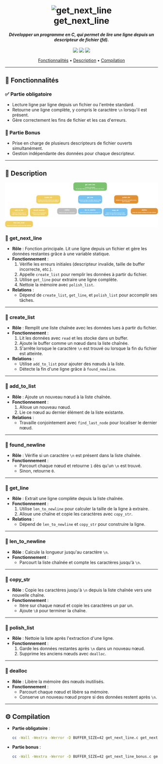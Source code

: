 <h1 align="center">
  <br>
  <img src="https://i.ibb.co/Z18h4xNy/logo-get-next-line.png" alt="get_next_line" width="150">
  <br>
  get_next_line
  <br>
</h1>

<h4 align="center"><em>Développer un programme en C, qui permet de lire une ligne depuis un descripteur de fichier (fd).</em></h4>

<p align="center">
  <img src="https://img.shields.io/badge/languages-1-orange">
  <img src="https://img.shields.io/badge/C-100%25-blue">
  <img src="https://img.shields.io/badge/Note-125%2F125-brightgreen">
</p>

<p align="center">
  <a href="#-fonctionnalit%C3%A9s">Fonctionnalités</a> •
  <a href="#-description">Description</a> •
  <a href="#%EF%B8%8F-compilation">Compilation</a>
</p>

---

## 📌 **Fonctionnalités**

### ✅ Partie obligatoire
- Lecture ligne par ligne depuis un fichier ou l'entrée standard.
- Retourne une ligne complète, y compris le caractère `\n` lorsqu'il est présent.
- Gère correctement les fins de fichier et les cas d'erreurs.

### 🚀 Partie Bonus
- Prise en charge de plusieurs descripteurs de fichier ouverts simultanément.
- Gestion indépendante des données pour chaque descripteur.

---

## 📝 **Description**

![Diagramme explicatif](./get_next_line.png)

### 🔹 **get_next_line**
- **Rôle** : Fonction principale. Lit une ligne depuis un fichier et gère les données restantes grâce à une variable statique.
- **Fonctionnement** :
  1. Vérifie les erreurs initiales (descripteur invalide, taille de buffer incorrecte, etc.).
  2. Appelle `create_list` pour remplir les données à partir du fichier.
  3. Utilise `get_line` pour extraire une ligne complète.
  4. Nettoie la mémoire avec `polish_list`.
- **Relations** :
  - Dépend de `create_list`, `get_line`, et `polish_list` pour accomplir ses tâches.

---

### 🔹 **create_list**
- **Rôle** : Remplit une liste chaînée avec les données lues à partir du fichier.
- **Fonctionnement** :
  1. Lit les données avec `read` et les stocke dans un buffer.
  2. Ajoute le buffer comme un nœud dans la liste chaînée.
  3. S'arrête lorsque le caractère `\n` est trouvé ou lorsque la fin du fichier est atteinte.
- **Relations** :
  - Utilise `add_to_list` pour ajouter des nœuds à la liste.
  - Détecte la fin d'une ligne grâce à `found_newline`.

---

### 🔹 **add_to_list**
- **Rôle** : Ajoute un nouveau nœud à la liste chaînée.
- **Fonctionnement** :
  1. Alloue un nouveau nœud.
  2. Lie ce nœud au dernier élément de la liste existante.
- **Relations** :
  - Travaille conjointement avec `find_last_node` pour localiser le dernier nœud.

---

### 🔹 **found_newline**
- **Rôle** : Vérifie si un caractère `\n` est présent dans la liste chaînée.
- **Fonctionnement** :
  - Parcourt chaque nœud et retourne `1` dès qu'un `\n` est trouvé.
  - Sinon, retourne `0`.

---

### 🔹 **get_line**
- **Rôle** : Extrait une ligne complète depuis la liste chaînée.
- **Fonctionnement** :
  1. Utilise `len_to_newline` pour calculer la taille de la ligne à extraire.
  2. Alloue une chaîne et copie les caractères avec `copy_str`.
- **Relations** :
  - Dépend de `len_to_newline` et `copy_str` pour construire la ligne.

---

### 🔹 **len_to_newline**
- **Rôle** : Calcule la longueur jusqu'au caractère `\n`.
- **Fonctionnement** :
  - Parcourt la liste chaînée et compte les caractères jusqu'à `\n`.

---

### 🔹 **copy_str**
- **Rôle** : Copie les caractères jusqu'à `\n` depuis la liste chaînée vers une nouvelle chaîne.
- **Fonctionnement** :
  - Itère sur chaque nœud et copie les caractères un par un.
  - Ajoute `\0` pour terminer la chaîne.

---

### 🔹 **polish_list**
- **Rôle** : Nettoie la liste après l'extraction d'une ligne.
- **Fonctionnement** :
  1. Garde les données restantes après `\n` dans un nouveau nœud.
  2. Supprime les anciens nœuds avec `dealloc`.

---

### 🔹 **dealloc**
- **Rôle** : Libère la mémoire des nœuds inutilisés.
- **Fonctionnement** :
  - Parcourt chaque nœud et libère sa mémoire.
  - Conserve un nouveau nœud propre si des données restent après `\n`.

---

## ⚙️ **Compilation**

- **Partie obligatoire** :
  ```bash
  cc -Wall -Wextra -Werror -D BUFFER_SIZE=42 get_next_line.c get_next_line_utils.c
- **Partie bonus** :
  ```bash
  cc -Wall -Wextra -Werror -D BUFFER_SIZE=42 get_next_line_bonus.c get_next_line_utils_bonus.c
